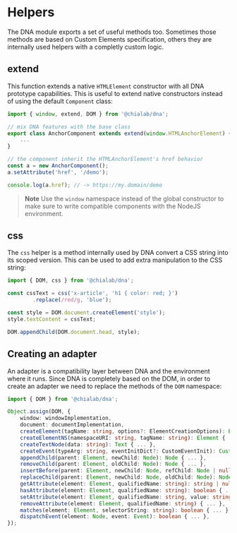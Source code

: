 # Helpers

The DNA module exports a set of useful methods too. Sometimes those methods are based on Custom Elements specification, others they are internally used helpers with a completly custom logic.

## extend

This function extends a native `HTMLElement` constructor with all DNA prototype capabilities. This is useful to extend native constructors instead of using the default `Component` class:

```ts
import { window, extend, DOM } from '@chialab/dna';

// mix DNA features with the base class
export class AnchorComponent extends extend(window.HTMLAnchorElement) {
    ...
}

// the component inherit the HTMLAnchorElement's href behavior
const a = new AnchorComponent();
a.setAttribute('href', '/demo');

console.log(a.href); // -> https://my.domain/demo
```

> **Note**
> Use the `window` namespace instead of the global constructor to make sure to write compatible components with the NodeJS environment.

## css

The `css` helper is a method internally used by DNA convert a CSS string into its scoped version. This can be used to add extra manipulation to the CSS string:

```ts
import { DOM, css } from '@chialab/dna';

const cssText = css('x-article', 'h1 { color: red; }')
        .replace(/red/g, 'blue');

const style = DOM.document.createElement('style');
style.textContent = cssText;

DOM.appendChild(DOM.document.head, style);
```

## Creating an adapter

An adapter is a compatibility layer between DNA and the environment where it runs. Since DNA is completely based on the DOM, in order to create an adapter we need to replace the methods of the `DOM` namespace:

```ts
import { DOM } from '@chialab/dna';

Object.assign(DOM, {
    window: windowImplementation,
    document: documentImplementation,
    createElement(tagName: string, options?: ElementCreationOptions): Element { ... },
    createElementNS(namespaceURI: string, tagName: string): Element { ... },
    createTextNode(data: string): Text { ... },
    createEvent(typeArg: string, eventInitDict?: CustomEventInit): CustomEvent { ... },
    appendChild(parent: Element, newChild: Node): Node { ... },
    removeChild(parent: Element, oldChild: Node): Node { ... },
    insertBefore(parent: Element, newChild: Node, refChild: Node | null): Node { ... },
    replaceChild(parent: Element, newChild: Node, oldChild: Node): Node { ... },
    getAttribute(element: Element, qualifiedName: string): string | null { ... },
    hasAttribute(element: Element, qualifiedName: string): boolean { ... },
    setAttribute(element: Element, qualifiedName: string, value: string): void { ... },
    removeAttribute(element: Element, qualifiedName: string) { ... },
    matches(element: Element, selectorString: string): boolean { ... },
    dispatchEvent(element: Node, event: Event): boolean { ... },
});
```

